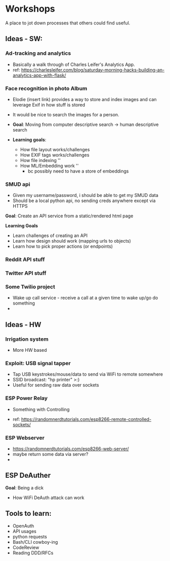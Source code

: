 # Workshops
A place to jot down processes that others could find useful.

## Ideas - SW:

### Ad-tracking and analytics
* Basically a walk through of Charles Leifer's Analytics App.
* ref: https://charlesleifer.com/blog/saturday-morning-hacks-building-an-analytics-app-with-flask/



### Face recognition in photo Album
* Elodie (insert link) provides a way to store and index images and can leverage Exif in how stuff is stored
* It would be nice to search the images for a person.

* **Goal**: Moving from computer descriptive search -> human descriptive search
* **Learning goals**:
    * How file layout works/challenges
    * How EXIF tags works/challenges
    * How file indexing ''
    * How ML/Embedding work '' 
        * bc possibly need to have a store of embeddings

### SMUD api
* Given my username/password, i should be able to get my SMUD data
* Should be a local python api, no sending creds anywhere except via HTTPS

**Goal**: Create an API service from a static/rendered html page

**Learning Goals**
   * Learn challenges of creating an API
   * Learn how design should work (mapping urls to objects)
   * Learn how to pick proper actions (or endpoints)


### Reddit API stuff 


### Twitter API stuff


### Some Twilio project
* Wake up call service - receive a call at a given time to wake up/go do something
 *
 
## Ideas - HW

### Irrigation system
* More HW based

### Exploit: USB signal tapper
* Tap USB keystrokes/mouse/data to send via WiFi to remote somewhere
* SSID broadcast: "hp printer" >:)
* Useful for sending raw data over sockets

### ESP Power Relay
* Something with Controlling 

* ref: https://randomnerdtutorials.com/esp8266-remote-controlled-sockets/

### ESP Webserver
* https://randomnerdtutorials.com/esp8266-web-server/
* maybe return some data via server?
* 

## ESP DeAuther
**Goal**: Being a dick

* How WiFi DeAuth attack can work
 


## Tools to learn:
* OpenAuth
* API usages
* python requests
* Bash/CLI cowboy-ing
* CodeReview
* Reading DDD/RFCs
